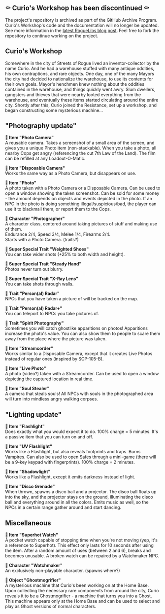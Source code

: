 
## ⚰️ Curio's Workshop has been discontinued ⚰️

The project's repository is archived as part of the GitHub Archive Program. Curio's Workshop's code and the documentation will no longer be updated. See more information in the [latest RogueLibs blog post](https://chasmical.github.io/RogueLibs/blog/2024/02/03/discontinuing-roguelibs). Feel free to fork the repository to continue working on the project.

## Curio's Workshop
Somewhere in the city of Streets of Rogue lived an inventor-collector by the name Curio. And he had a warehouse stuffed with many antique oddities, his own contraptions, and rare objects. One day, one of the many Mayors the city had decided to nationalize the warehouse, to use its contents for their own goals. Mayor's henchmen knew nothing about the oddities contained in the warehouse, and things quickly went awry. Slum dwellers, gangsters and thieves that were nearby looted everything from the warehouse, and eventually these items started circulating around the entire city. Shortly after this, Curio joined the Resistance, set up a workshop, and began constructing some mysterious machine...

## "Photography update"

**🔷 Item "Photo Camera"**  
A reusable camera. Takes a screenshot of a small area of the screen, and gives you a unique Photo item (non-stackable). When you take a photo, all nearby Cops get angry (referencing the cut 7th Law of the Land). The film can be refilled at any Loadout-O-Matic.

**🔷 Item "Disposable Camera"**  
Works the same way as a Photo Camera, but disappears on use.

**🔷 Item "Photo"**  
A photo taken with a Photo Camera or a Disposable Camera. Can be used to open a window showing the taken screenshot. Can be sold for some money - the amount depends on objects and events depicted in the photo. If an NPC in the photo is doing something illegal/suspicious/bad, the player can use it to blackmail them, or report them to the Cops.

**🔷 Character "Photographer"**  
A character class, centered around taking pictures of stuff and making use of them.  
Endurance 2/4, Speed 3/4, Melee 1/4, Firearms 2/4.  
Starts with a Photo Camera. (traits?)

**🔷 Super Special Trait "Weighted Shoes"**  
You can take wider shots (+25% to both width and height).

**🔷 Super Special Trait "Steady Hand"**  
Photos never turn out blurry.

**🔷 Super Special Trait "X-Ray Lens"**  
You can take shots through walls.

**🔷 Trait "Person(al) Radar"**  
NPCs that you have taken a picture of will be tracked on the map.

**🔷 Trait "Person(al) Radar+"**  
You can teleport to NPCs you take pictures of.

**🔷 Trait "Spirit Photography"**  
Sometimes you will catch ghostlike apparitions on photos! Apparitions increase the photo's value. You can also show them to people to scare them away from the place where the picture was taken.

**🔷 Item "Streamcorder"**  
Works similar to a Disposable Camera, except that it creates Live Photos instead of regular ones (inspired by SCP-105-B).

**🔷 Item "Live Photo"**  
A photo (video?) taken with a Streamcorder. Can be used to open a window depicting the captured location in real time.

**🔷 Item "Soul Stealer"**  
A camera that steals souls! All NPCs with souls in the photographed area will turn into mindless angry walking corpses.

## "Lighting update"

**🔷 Item "Flashlight"**  
Does exactly what you would expect it to do. 100% charge = 5 minutes. It's a passive item that you can turn on and off.

**🔷 Item "UV Flashlight"**  
Works like a Flashlight, but also reveals footprints and traps. Burns Vampires. Can also be used to open Safes through a mini-game (there will be a 9-key keypad with fingerprints). 100% charge = 2 minutes.

**🔷 Item "Shadowlight"**  
Works like a Flashlight, except it emits darkness instead of light.

**🔷 Item "Disco Grenade"**  
When thrown, spawns a disco ball and a projector. The disco ball floats up into the sky, and the projector stays on the ground, illuminating the disco ball and everything around in all the colors. Emits music as well, so the NPCs in a certain range gather around and start dancing.

## Miscellaneous

**🔷 Item "Superhot Watch"**  
A pocket watch capable of stopping time when you're not moving (yep, it's a reference to Superhot). This effect only lasts for 10 seconds after using the item. After a random amount of uses (between 2 and 6), breaks and becomes unusable. A broken watch can be repaired by a Watchmaker NPC.

**🔷 Character "Watchmaker"**  
An exclusively non-playable character. (spawns where?)



**🔷 Object "Ghostmogrifier"**  
A mysterious machine that Curio's been working on at the Home Base. Upon collecting the necessary rare components from around the city, Curio reveals it to be a Ghostmogrifier - a machine that turns you into a Ghost. This machine appears only at the Home Base and can be used to select and play as Ghost versions of normal characters.













